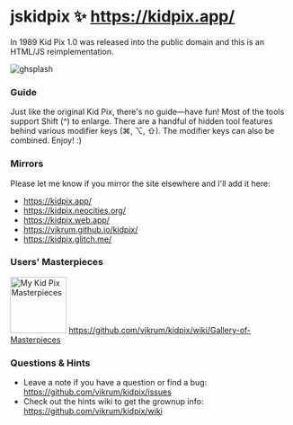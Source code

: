 # jskidpix ✨ https://kidpix.app/
In 1989 Kid Pix 1.0 was released into the public domain and this is an HTML/JS reimplementation.

![ghsplash](https://user-images.githubusercontent.com/291215/129511916-b22bb209-4967-4a4c-9077-22e762950a1b.jpg)

### Guide
Just like the original Kid Pix, there's no guide—have fun!  Most of the tools support Shift (^) to enlarge. There are a handful of hidden tool features behind various modifier keys (⌘, ⌥, ⇧). The modifier keys can also be combined. Enjoy! :) 

### Mirrors

Please let me know if you mirror the site elsewhere and I'll add it here:
- https://kidpix.app/
- https://kidpix.neocities.org/
- https://kidpix.web.app/
- https://vikrum.github.io/kidpix/
- https://kidpix.glitch.me/

### Users' Masterpieces
<a href="https://github.com/vikrum/kidpix/wiki/Gallery-of-Masterpieces"><img src="https://raw.githubusercontent.com/vikrum/kidpix/main/img/kp-sticker-2.png" alt="My Kid Pix Masterpieces" width=100/></a>
https://github.com/vikrum/kidpix/wiki/Gallery-of-Masterpieces

### Questions & Hints

- Leave a note if you have a question or find a bug: https://github.com/vikrum/kidpix/issues
- Check out the hints wiki to get the grownup info: https://github.com/vikrum/kidpix/wiki
